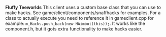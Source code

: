 **Fluffy Teeworlds**
This client uses a custom base class that you can use to make hacks. 
See game/client/components/snaffhacks for examples.
For a class to actually execute you need to reference it in gameclient.cpp for example: ```m_Hacks.push_back(new HAimbot(this));```. It works like the component.h, but it gots extra functionality to make hacks easier.
